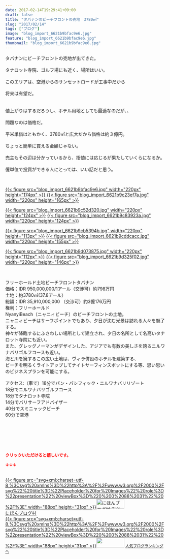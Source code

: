 ```yaml
---
date: 2017-02-14T19:29:41+09:00
draft: false
title: "タバナンのビーチフロントの売地　3780㎡"
slug: "2017/02/14"
tags: ["ブログ"]
image: "blog_import_6621b9bfac9e6.jpg"
feature: "blog_import_6621b9bfac9e6.jpg"
thumbnail: "blog_import_6621b9bfac9e6.jpg"
---
```

<p>タバナンにビーチフロントの売地が出てきた。<br/><br/>タナロット寺院、ゴルフ場にも近く、場所はいい。<br/><br/>このエリアは、空港からのサンセットロードが工事中だから<br/><br/>将来は有望だ。<br/><br/><br/>値上がりはするだろうし、ホテル用地としても最適なのだが、、<br/><br/>問題なのは価格だ。<br/><br/>平米単価はともかく、3780㎡と広大だから価格は約３億円。<br/><br/>ちょっと簡単に買える金額じゃない。<br/><br/>売主もその辺は分かっているから、指値には応じるが果たしていくらになるか。<br/><br/>億単位で投資ができる人にとっては、いい話だと思う。</p><p> </p><p><a href="blog_import_6621b9c0d04c3.jpg">{{< figure src="blog_import_6621b9bfac9e6.jpg" width="220px" height="174px" >}}</a> <a href="blog_import_6621b9c35b58e.jpg">{{< figure src="blog_import_6621b9c23ef7a.jpg" width="220px" height="165px" >}}</a></p><p><a href="blog_import_6621b9c64fe09.jpg">{{< figure src="blog_import_6621b9c52d320.jpg" width="220px" height="124px" >}}</a> <a href="blog_import_6621b9c984541.jpg">{{< figure src="blog_import_6621b9c83923a.jpg" width="220px" height="124px" >}}</a></p><p><a href="blog_import_6621b9cc73740.jpg">{{< figure src="blog_import_6621b9cb5394b.jpg" width="220px" height="113px" >}}</a> <a href="blog_import_6621b9cf0bbcf.jpg">{{< figure src="blog_import_6621b9cddcacc.jpg" width="220px" height="155px" >}}</a></p><p><a href="blog_import_6621b9d19b999.jpg">{{< figure src="blog_import_6621b9d073875.jpg" width="220px" height="112px" >}}</a> <a href="blog_import_6621b9d4445e8.jpg">{{< figure src="blog_import_6621b9d325f02.jpg" width="220px" height="146px" >}}</a></p><p> </p><p>フリーホールド土地ビーチフロントタバナン<br/>価格：IDR 950,000,000/1アール（交渉可）約798万円<br/>土地：約3780㎡(37.8アール）<br/>総額：IDR 35,910,000,000 （交渉可）約3億176万円<br/>権利：フリーホールド<br/>NyanyiBeach（ニャニィビーチ）のビーチフロントの土地。<br/>ニャニィビーチはサーフポイントでもあり、夕日が沈む光景は訪れる人々を魅了する。<br/>神々が降臨するにふさわしい場所として建立され、夕日の名所として名高いタナロット寺院にも近い。<br/>また、グレッグノーマンがデザインした、アジアでも有数の美しさを誇るニルワナバリゴルフコースも近い。<br/>海と川を擁するこの広い土地は、ヴィラ併設のホテルを建築する、<br/>ビーチを明るくライトアップしてナイトサーフィンスポットにする等、思い思いのビジネスプランを可能にする。<br/><br/>アクセス:（車で）18分でパン・パシフィック・ニルワナバリリゾート<br/>18分でニルワナバリゴルフコース<br/>18分でタナロット寺院<br/>14分でバリサーフアドバイザー<br/>40分でスミニャックビーチ<br/>60分で空港</p><p> </p><p> </p> <p><font color="#ff0000" size="2"><strong>クリックいただけると嬉しいです。</strong></font></p><p><font color="#ff0000" size="2"><strong>↓↓↓</strong></font></p><p><br/><a href="ranking.html?p_cid=01260127" target="_blank">{{< figure src="svg+xml;charset=utf-8,%3Csvg%20xmlns%3D%22http%3A%2F%2Fwww.w3.org%2F2000%2Fsvg%22%20title%3D%22Placeholder%20for%20Images%22%20role%3D%22presentation%22%20viewBox%3D%220%200%2088%2031%22%20%2F%3E" width="88px" height="31px" >}}<noscript><img alt="にほんブログ村 海外生活ブログ バリ島情報へ" border="0" height="31" src="https://img-proxy.blog-video.jp/images?url=http%3A%2F%2Foverseas.blogmura.com%2Fbali%2Fimg%2Fbali88_31.gif" width="88"></noscript></a><br/><a href="ranking.html?p_cid=01260127" target="_blank">にほんブログ村</a><br/><a href="link.php?1804582" title="人気ブログランキングへ">{{< figure src="svg+xml;charset=utf-8,%3Csvg%20xmlns%3D%22http%3A%2F%2Fwww.w3.org%2F2000%2Fsvg%22%20title%3D%22Placeholder%20for%20Images%22%20role%3D%22presentation%22%20viewBox%3D%220%200%2088%2031%22%20%2F%3E" width="88px" height="31px" >}}<noscript><img border="0" height="31" src="https://blog.with2.net/img/banner/banner_22.gif" width="88"></noscript></a> <a href="link.php?1804582" style="font-size: 12px;">人気ブログランキングへ</a></p>

